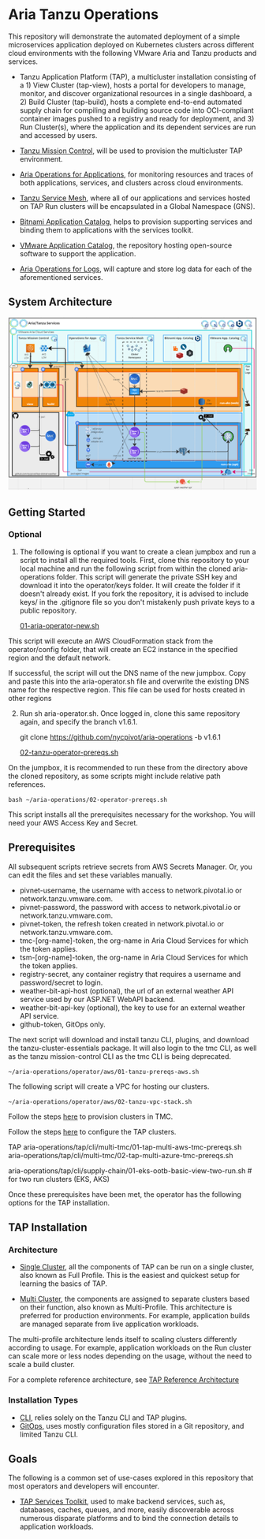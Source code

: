 # Aria Tanzu Operations

This repository will demonstrate the automated deployment of a simple microservices application deployed on Kubernetes clusters across different cloud environments with the following VMware Aria and Tanzu products and services.

* Tanzu Application Platform (TAP), a multicluster installation consisting of a 1) View Cluster (tap-view), hosts a portal for developers to manage, monitor, and discover organizational resources in a single dashboard, a 2) Build Cluster (tap-build), hosts a complete end-to-end automated supply chain for compiling and building source code into OCI-compliant container images pushed to a registry and ready for deployment, and 3) Run Cluster(s), where the application and its dependent services are run and accessed by users.

* [Tanzu Mission Control](https://docs.vmware.com/en/VMware-Tanzu-Mission-Control/index.html), will be used to provision the multicluster TAP environment.

* [Aria Operations for Applications](https://docs.wavefront.com/), for monitoring resources and traces of both applications, services, and clusters across cloud environments.

* [Tanzu Service Mesh](https://docs.vmware.com/en/VMware-Tanzu-Service-Mesh/index.html), where all of our applications and services hosted on TAP Run clusters will be encapsulated in a Global Namespace (GNS).

* [Bitnami Application Catalog](https://docs.bitnami.com/), helps to provision supporting services and binding them to applications with the services toolkit.

* [VMware Application Catalog](https://docs.vmware.com/en/VMware-Application-Catalog/index.html), the repository hosting open-source software to support the application.

* [Aria Operations for Logs](https://docs.vmware.com/en/VMware-Aria-Operations-for-Logs/index.html), will capture and store log data for each of the aforementioned services.

## System Architecture

![](refs/aria-tanzu.png "Reference Architecture")

## Getting Started

### Optional

1) The following is optional if you want to create a clean jumpbox and run a script to install all the required tools. First, clone this repository to your local machine and run the following script from within the cloned aria-operations folder. This script will generate the private SSH key and download it into the operator/keys folder. It will create the folder if it doesn't already exist. If you fork the repository, it is advised to include keys/ in the .gitignore file so you don't mistakenly push private keys to a public repository.

    [01-aria-operator-new.sh](01-aria-operator-new.sh)
    
This script will execute an AWS CloudFormation stack from the operator/config folder, that will create an EC2 instance in the specified region and the default network.

If successful, the script will out the DNS name of the new jumpbox. Copy and paste this into the aria-operator.sh file and overwrite the existing DNS name for the respective region. This file can be used for hosts created in other regions

2) Run sh aria-operator.sh. Once logged in, clone this same repository again, and specify the branch v1.6.1.

    git clone https://github.com/nycpivot/aria-operations -b v1.6.1

    [02-tanzu-operator-prereqs.sh](02-tanzu-operator-prereqs.sh)

On the jumpbox, it is recommended to run these from the directory above the cloned repository, as some scripts might include relative path references.

    bash ~/aria-operations/02-operator-prereqs.sh

This script installs all the prerequisites necessary for the workshop. You will need your AWS Access Key and Secret.

## Prerequisites

All subsequent scripts retrieve secrets from AWS Secrets Manager. Or, you can edit the files and set these variables manually.

* pivnet-username, the username with access to network.pivotal.io or network.tanzu.vmware.com.
* pivnet-password, the password with access to network.pivotal.io or network.tanzu.vmware.com.
* pivnet-token, the refresh token created in network.pivotal.io or network.tanzu.vmware.com.
* tmc-[org-name]-token, the org-name in Aria Cloud Services for which the token applies.
* tsm-[org-name]-token, the org-name in Aria Cloud Services for which the token applies.
* registry-secret, any container registry that requires a username and password/secret to login.
* weather-bit-api-host (optional), the url of an external weather API service used by our ASP.NET WebAPI backend.
* weather-bit-api-key (optional), the key to use for an external weather API service.
* github-token, GitOps only.

The next script will download and install tanzu CLI, plugins, and download the tanzu-cluster-essentials package. It will also login to the tmc CLI, as well as the tanzu mission-control CLI as the tmc CLI is being deprecated.

    ~/aria-operations/operator/aws/01-tanzu-prereqs-aws.sh

The following script will create a VPC for hosting our clusters.

    ~/aria-operations/operator/aws/02-tanzu-vpc-stack.sh

Follow the steps [here](tmc) to provision clusters in TMC.

Follow the steps [here](tap) to configure the TAP clusters.


TAP
aria-operations/tap/cli/multi-tmc/01-tap-multi-aws-tmc-prereqs.sh
aria-operations/tap/cli/multi-tmc/02-tap-multi-azure-tmc-prereqs.sh

aria-operations/tap/cli/supply-chain/01-eks-ootb-basic-view-two-run.sh # for two run clusters (EKS, AKS)




Once these prerequisites have been met, the operator has the following options for the TAP installation.

## TAP Installation

### Architecture

* [Single Cluster](full-profile), all the components of TAP can be run on a single cluster, also known as Full Profile. This is the easiest and quickest setup for learning the basics of TAP.

* [Multi Cluster](multi-profile), the components are assigned to separate clusters based on their function, also known as Multi-Profile. This architecture is preferred for production environments. For example, application builds are managed separate from live application workloads.

The multi-profile architecture lends itself to scaling clusters differently according to usage. For example, application workloads on the Run cluster can scale more or less nodes depending on the usage, without the need to scale a build cluster.

For a complete reference architecture, see [TAP Reference Architecture](https://docs.vmware.com/en/VMware-Tanzu-Application-Platform/1.5/tap-reference-architecture/GUID-reference-designs-tap-architecture-planning.html)

### Installation Types

* [CLI](cli), relies solely on the Tanzu CLI and TAP plugins.
* [GitOps](gitops), uses mostly configuration files stored in a Git repository, and limited Tanzu CLI.

## Goals

The following is a common set of use-cases explored in this repository that most operators and developers will encounter.

* [TAP Services Toolkit](https://docs.vmware.com/en/Services-Toolkit-for-VMware-Tanzu-Application-Platform/index.html), used to make backend services, such as, databases, caches, queues, and more, easily discoverable across numerous disparate platforms and to bind the connection details to application workloads.
